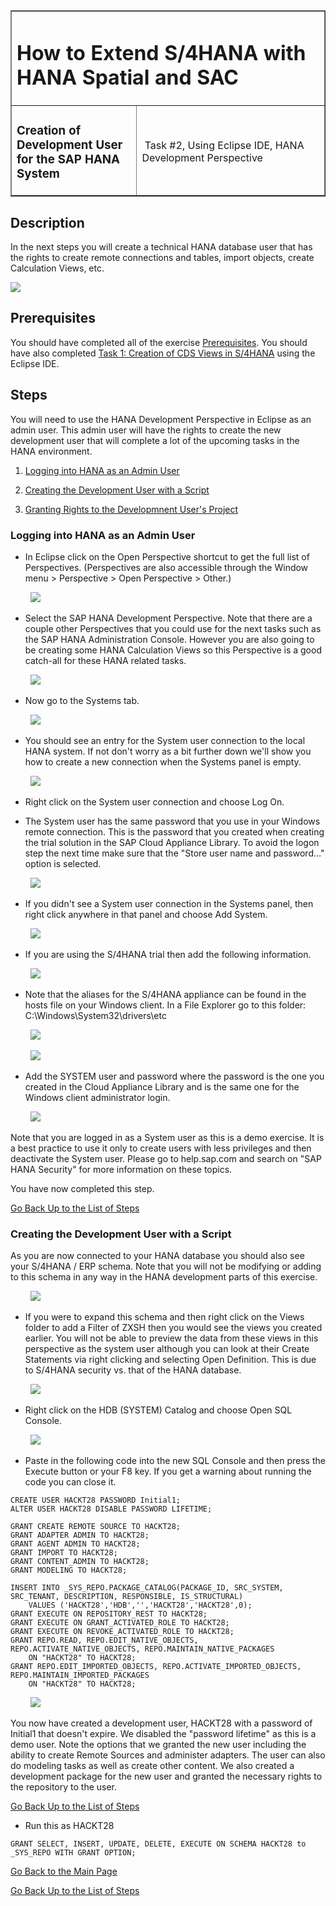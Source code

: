 <table width=100% border=>
<tr><td colspan=2><h1>How to Extend S/4HANA with HANA Spatial and SAC</h1></td></tr>
<tr><td><h3>Creation of Development User for the SAP HANA System</h3></td><td width=60%></br>&nbsp;Task #2, Using Eclipse IDE, HANA Development Perspective</p></td></tr>
</table>



## Description

In the next steps you will create a technical HANA database user that has the rights to create remote connections and tables, import objects, create Calculation Views, etc.


<img src="../images/eclhdbusr0.jpg">


## Prerequisites

You should have completed all of the exercise [Prerequisites](../exercises/preReqs.md). You should have also completed [Task 1: Creation of CDS Views in S/4HANA](../exercises/s4hViews.md) using the Eclipse IDE.

## Steps

You will need to use the HANA Development Perspective in Eclipse as an admin user. This admin user will have the rights to create the new development user that will complete a lot of the upcoming tasks in the HANA environment. 

1. [Logging into HANA as an Admin User](#hdbadmin)

1. [Creating the Development User with a Script](#hdbdev)

1. [Granting Rights to the Developmnent User's Project](#hdbrepo)


### <a name="hdbadmin"></a> Logging into HANA as an Admin User

* In Eclipse click on the Open Perspective shortcut to get the full list of Perspectives. (Perspectives are also accessible through the Window menu > Perspective > Open Perspective > Other.)

&nbsp;&nbsp;&nbsp;&nbsp;&nbsp;&nbsp;&nbsp;&nbsp;<img src="../images/eclpers04.jpg">

* Select the SAP HANA Development Perspective. Note that there are a couple other Perspectives that you could use for the next tasks such as the SAP HANA Administration Console. However you are also going to be creating some HANA Calculation Views so this Perspective is a good catch-all for these HANA related tasks.

&nbsp;&nbsp;&nbsp;&nbsp;&nbsp;&nbsp;&nbsp;&nbsp;<img src="../images/eclpershana2.jpg">

* Now go to the Systems tab.

&nbsp;&nbsp;&nbsp;&nbsp;&nbsp;&nbsp;&nbsp;&nbsp;<img src="../images/eclhdbsystab.jpg">

* You should see an entry for the System user connection to the local HANA system. If not don't worry as a bit further down we'll show you how to create a new connection when the Systems panel is empty. 

&nbsp;&nbsp;&nbsp;&nbsp;&nbsp;&nbsp;&nbsp;&nbsp;<img src="../images/eclhdbsystab4.jpg">

* Right click on the System user connection and choose Log On.

* The System user has the same password that you use in your Windows remote connection. This is the password that you created when creating the trial solution in the SAP Cloud Appliance Library. To avoid the logon step the next time make sure that the "Store user name and password..." option is selected.

&nbsp;&nbsp;&nbsp;&nbsp;&nbsp;&nbsp;&nbsp;&nbsp;<img src="../images/eclhdbsystab5.jpg">

* If you didn't see a System user connection in the Systems panel, then right click anywhere in that panel and choose Add System.

&nbsp;&nbsp;&nbsp;&nbsp;&nbsp;&nbsp;&nbsp;&nbsp;<img src="../images/eclhdbsystab7.jpg">

* If you are using the S/4HANA trial then add the following information.

&nbsp;&nbsp;&nbsp;&nbsp;&nbsp;&nbsp;&nbsp;&nbsp;<img src="../images/hdbnewcon1.jpg">

* Note that the aliases for the S/4HANA appliance can be found in the hosts file on your Windows client. In a File Explorer go to this folder: C:\Windows\System32\drivers\etc

&nbsp;&nbsp;&nbsp;&nbsp;&nbsp;&nbsp;&nbsp;&nbsp;<img src="../images/hosts1.jpg">

&nbsp;&nbsp;&nbsp;&nbsp;&nbsp;&nbsp;&nbsp;&nbsp;<img src="../images/hosts2.jpg">

* Add the SYSTEM user and password where the password is the one you created in the Cloud Appliance Library and is the same one for the Windows client administrator login.

&nbsp;&nbsp;&nbsp;&nbsp;&nbsp;&nbsp;&nbsp;&nbsp;<img src="../images/hdbnewcon2.jpg">

Note that you are logged in as a System user as this is a demo exercise. It is a best practice to use it only to create users with less privileges and then deactivate the System user. Please go to help.sap.com and search on "SAP HANA Security" for more information on these topics. 

You have now completed this step.

[Go Back Up to the List of Steps](#steps)

### <a name="hdbdev"></a> Creating the Development User with a Script

As you are now connected to your HANA database you should also see your S/4HANA / ERP schema. Note that you will not be modifying or adding to this schema in any way in the HANA development parts of this exercise. 

&nbsp;&nbsp;&nbsp;&nbsp;&nbsp;&nbsp;&nbsp;&nbsp;<img src="../images/eclhdbsystab6.jpg">

* If you were to expand this schema and then right click on the Views folder to add a Filter of ZXSH then you would see the views you created earlier. You will not be able to preview the data from these views in this perspective as the system user although you can look at their Create Statements via right clicking and selecting Open Definition. This is due to S/4HANA security vs. that of the HANA database.

&nbsp;&nbsp;&nbsp;&nbsp;&nbsp;&nbsp;&nbsp;&nbsp;<img src="../images/eclhdbviews.jpg">

* Right click on the HDB (SYSTEM) Catalog and choose Open SQL Console.

&nbsp;&nbsp;&nbsp;&nbsp;&nbsp;&nbsp;&nbsp;&nbsp;<img src="../images/eclhdbusr1.jpg">

* Paste in the following code into the new SQL Console and then press the Execute button or your F8 key. If you get a warning about running the code you can close it.

```
CREATE USER HACKT28 PASSWORD Initial1;
ALTER USER HACKT28 DISABLE PASSWORD LIFETIME;

GRANT CREATE REMOTE SOURCE TO HACKT28;
GRANT ADAPTER ADMIN TO HACKT28;
GRANT AGENT ADMIN TO HACKT28;
GRANT IMPORT TO HACKT28;
GRANT CONTENT_ADMIN TO HACKT28;
GRANT MODELING TO HACKT28;

INSERT INTO _SYS_REPO.PACKAGE_CATALOG(PACKAGE_ID, SRC_SYSTEM, SRC_TENANT, DESCRIPTION, RESPONSIBLE, IS_STRUCTURAL) 
	VALUES ('HACKT28','HDB','','HACKT28','HACKT28',0);
GRANT EXECUTE ON REPOSITORY_REST TO HACKT28;
GRANT EXECUTE ON GRANT_ACTIVATED_ROLE TO HACKT28;
GRANT EXECUTE ON REVOKE_ACTIVATED_ROLE TO HACKT28;
GRANT REPO.READ, REPO.EDIT_NATIVE_OBJECTS, REPO.ACTIVATE_NATIVE_OBJECTS, REPO.MAINTAIN_NATIVE_PACKAGES 
	ON "HACKT28" TO HACKT28;
GRANT REPO.EDIT_IMPORTED_OBJECTS, REPO.ACTIVATE_IMPORTED_OBJECTS, REPO.MAINTAIN_IMPORTED_PACKAGES 
	ON "HACKT28" TO HACKT28;
```

&nbsp;&nbsp;&nbsp;&nbsp;&nbsp;&nbsp;&nbsp;&nbsp;<img src="../images/eclhdbusr2.jpg">

You now have created a development user, HACKT28 with a password of Initial1 that doesn't expire. We disabled the "password lifetime" as this is a demo user. Note the options that we granted the new user including the ability to create Remote Sources and administer adapters. The user can also do modeling tasks as well as create other content. We also created a development package for the new user and granted the necessary rights to the repository to the user.

[Go Back Up to the List of Steps](#steps)


* Run this as HACKT28

```
GRANT SELECT, INSERT, UPDATE, DELETE, EXECUTE ON SCHEMA HACKT28 to _SYS_REPO WITH GRANT OPTION;
```

[Go Back to the Main Page](../demoHowTo.md)

[Go Back Up to the List of Steps](#steps)
